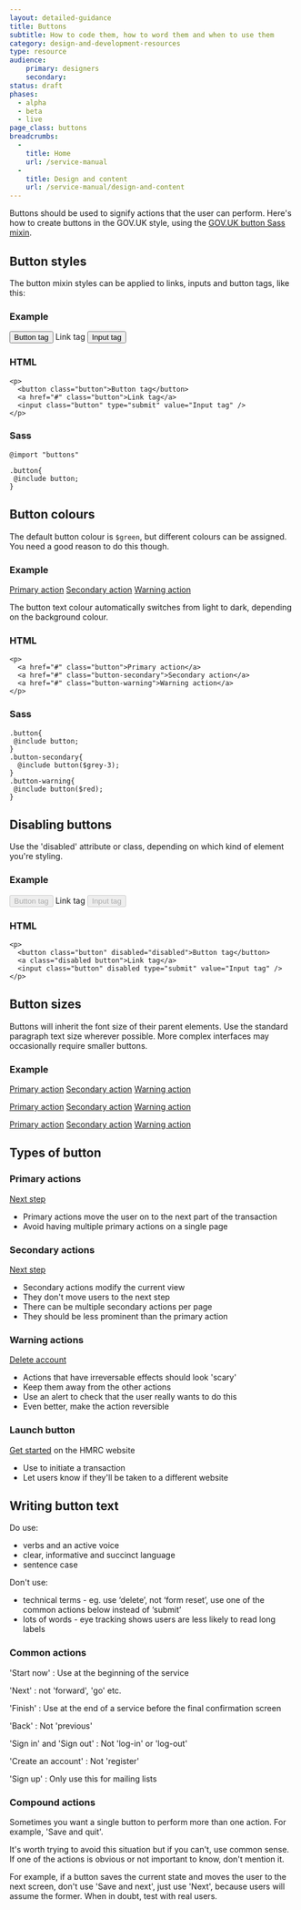 ```yaml
---
layout: detailed-guidance
title: Buttons
subtitle: How to code them, how to word them and when to use them   
category: design-and-development-resources
type: resource
audience:
    primary: designers
    secondary: 
status: draft
phases:
  - alpha
  - beta
  - live
page_class: buttons
breadcrumbs:
  -
    title: Home
    url: /service-manual
  -
    title: Design and content
    url: /service-manual/design-and-content
---
```


Buttons should be used to signify actions that the user can perform. Here's how to create buttons in the GOV.UK style, using the [GOV.UK button Sass mixin](https://github.com/alphagov/government-service-design-manual/blob/master/service-manual/assets/stylesheets/design-patterns/_buttons.scss).

## Button styles

The button mixin styles can be applied to links, inputs and button tags, like this:

### Example

<div class="pattern-example">
  <p>
    <button class="button">Button tag</button>
    <a class="button">Link tag</a>
    <input class="button" type="submit" value="Input tag" /> 
  </p>
</div>

### HTML

    <p>
      <button class="button">Button tag</button>
      <a href="#" class="button">Link tag</a>
      <input class="button" type="submit" value="Input tag" /> 
    </p>

### Sass

    @import "buttons"

    .button{
     @include button;
    }

## Button colours

The default button colour is `$green`, but different colours can be assigned. You need a good reason to do this though. 

### Example

<div class="pattern-example">
  <p>
    <a href="#" class="button">Primary action</a> 
    <a href="#" class="button-secondary">Secondary action</a> 
    <a href="#" class="button-warning">Warning action</a>
  </p>
</div>

The button text colour automatically switches from light to dark, depending on the background colour.

### HTML

    <p>
      <a href="#" class="button">Primary action</a> 
      <a href="#" class="button-secondary">Secondary action</a> 
      <a href="#" class="button-warning">Warning action</a>
    </p>

### Sass

    .button{
     @include button;
    }
    .button-secondary{
      @include button($grey-3);
    }
    .button-warning{
     @include button($red);
    }

## Disabling buttons

Use the 'disabled' attribute or class, depending on which kind of element you're styling.

### Example

<div class="pattern-example">
  <p>
    <button class="button" disabled="disabled">Button tag</button>
    <a class="disabled button">Link tag</a>
    <input class="button" disabled type="submit" value="Input tag" /> 
  </p>
</div>

### HTML

    <p>
      <button class="button" disabled="disabled">Button tag</button>
      <a class="disabled button">Link tag</a>
      <input class="button" disabled type="submit" value="Input tag" /> 
    </p>


## Button sizes

Buttons will inherit the font size of their parent elements. Use the standard paragraph text size wherever possible. More complex interfaces may occasionally require smaller buttons.

### Example

<div class="pattern-example">
  <p>
    <a href="#" class="button">Primary action</a> 
    <a href="#" class="button-secondary">Secondary action</a> 
    <a href="#" class="button-warning">Warning action</a>
  </p>
  <div>
    <a href="#" class="button">Primary action</a> 
    <a href="#" class="button-secondary">Secondary action</a> 
    <a href="#" class="button-warning">Warning action</a>
  </div>
  <p>
    <a href="#" class="x-small button">Primary action</a> 
    <a href="#" class="x-small button-secondary">Secondary action</a> 
    <a href="#" class="x-small button-warning">Warning action</a>
  </p>
</div>

## Types of button

### Primary actions
<div class="pattern-example">
  <p>
    <a href="#" class="button">Next step</a>
  </p>
</div>

* Primary actions move the user on to the next part of the transaction
* Avoid having multiple primary actions on a single page

### Secondary actions
<div class="pattern-example">
  <p>
    <a href="#" class="button-secondary">Next step</a>
  </p>
</div>

* Secondary actions modify the current view
* They don't move users to the next step
* There can be multiple secondary actions per page
* They should be less prominent than the primary action

### Warning actions
<div class="pattern-example">
  <p>
    <a href="#" class="button-warning">Delete account</a>
  </p>
</div>

* Actions that have irreversable effects should look 'scary'
* Keep them away from the other actions
* Use an alert to check that the user really wants to do this
* Even better, make the action reversible

### Launch button
<div class="pattern-example">
  <p>
    <a href="#" class="button" rel="external" title="Get started on the HMRC website">Get started</a> 
     on the HMRC website
  </p>
</div>

* Use to initiate a transaction
* Let users know if they'll be taken to a different website


## Writing button text

Do use:

* verbs and an active voice
* clear, informative and succinct language
* sentence case

Don't use:

* technical terms - eg. use ‘delete’, not ‘form reset’, use one of the common actions below instead of ‘submit’
* lots of words - eye tracking shows users are less likely to read long labels


### Common actions

'Start now'
: Use at the beginning of the service

'Next'
: not 'forward', 'go' etc.

'Finish'
: Use at the end of a service before the final confirmation screen 

'Back'
: Not 'previous'

'Sign in' and 'Sign out'
: Not 'log-in' or 'log-out'

'Create an account'
: Not 'register'

'Sign up'
: Only use this for mailing lists


### Compound actions

Sometimes you want a single button to perform more than one action. For example, 'Save and quit'.

It's worth trying to avoid this situation but if you can't, use common sense. If one of the actions is obvious or not important to know, don't mention it.

For example, if a button saves the current state and moves the user to the next screen, don't use 'Save and next', just use 'Next', because users will assume the former. When in doubt, test with real users.





